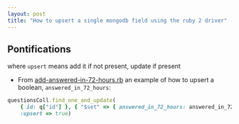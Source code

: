 ```yaml
---
layout: post
title: "How to upsert a single mongodb field using the ruby 2 driver"
---
```


## Pontifications

where ```upsert``` means add it if not present, update if present

* From [add-answered-in-72-hours.rb](https://github.com/rtanglao/sumo-questions/blob/master/add-answered-in-72-hours.rb) an example of how to upsert a boolean, ```answered_in_72_hours```:

```ruby
questionsColl.find_one_and_update(
    { id: q["id"] }, { "$set" => { answered_in_72_hours: answered_in_72_hours }},
    :upsert => true)
```